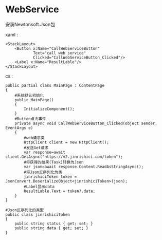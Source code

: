 # WebService

安装Newtonsoft.Json包

xaml :

    <StackLayout>
        <Button x:Name="CallWebServiceButton"
                Text="call web service"
                Clicked="CallWebServiceButton_Clicked"/>
        <Label x:Name="ResultLable"/>
    </StackLayout>

cs :

    public partial class MainPage : ContentPage
    {
        #系统默认初始化
        public MainPage()
        {
            InitializeComponent();
        }
        #Button点击事件
        private async void CallWebServiceButton_Clicked(object sender, EventArgs e)
        {
            #web请求类
            HttpClient client = new HttpClient();
            #发送Get请求
            var response=await client.GetAsync("https://v2.jinrishici.com/token");
            #将获得的结果(Task)转换为Json
            var json=await response.Content.ReadAsStringAsync();
            #将Json反序列化为类
            jinrishiciToken token = JsonConvert.DeserializeObject<jinrishiciToken>(json);
            #Label显示data
            ResultLable.Text = token?.data;
        }
    }

    #Json反序列化的类型
    public class jinrishiciToken
    {
        public string status { get; set; }
        public string data { get; set; }
    }
